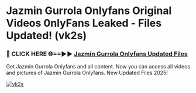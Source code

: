 # Jazmin Gurrola Onlyfans Original Videos 0nlyFans Leaked - Files Updated! (vk2s)

<h3>🔴 CLICK HERE 🌐==►► <a href="https://tinyurl.com/ehrbuxhb" rel="nofollow">Jazmin Gurrola Onlyfans Updated Files</a></h3>

Get Jazmin Gurrola Onlyfans and all content. Now you can access all videos and pictures of Jazmin Gurrola Onlyfans. New Updated Files 2025!

[![vk2s](https://i.imgur.com/lVYEuWS.gif)](https://tinyurl.com/ehrbuxhb)
